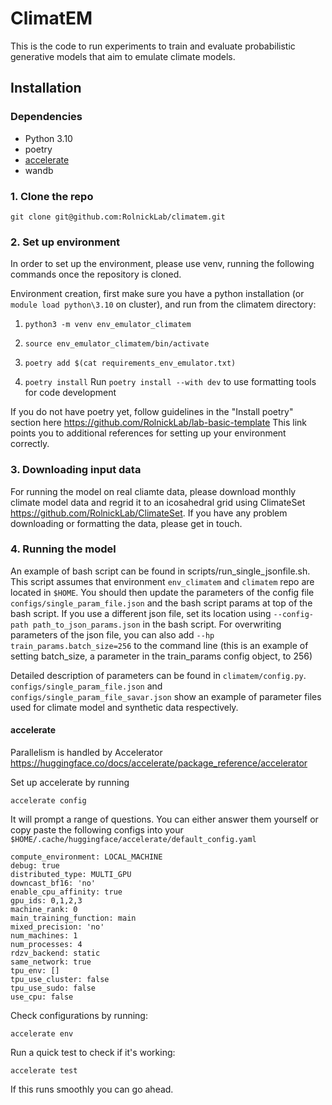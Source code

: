 # ClimatEM

This is the code to run experiments to train and evaluate probabilistic generative models that aim to emulate climate models.


## Installation

### Dependencies
- Python 3.10
- poetry
- [accelerate](https://huggingface.co/docs/accelerate/usage_guides)
- wandb

### 1. Clone the repo

``git clone git@github.com:RolnickLab/climatem.git``

### 2. Set up environment
In order to set up the environment, please use venv, running the following commands once the repository is cloned.

Environment creation, first make sure you have a python installation (or `module load python\3.10` on cluster), and run from the climatem directory:

1. `python3 -m venv env_emulator_climatem`

2. `source env_emulator_climatem/bin/activate`

3. `poetry add $(cat requirements_env_emulator.txt)`

4. `poetry install`
Run `poetry install --with dev` to use formatting tools for code development

If you do not have poetry yet, follow guidelines in the "Install poetry" section here https://github.com/RolnickLab/lab-basic-template
This link points you to additional references for setting up your environment correctly. 

### 3. Downloading input data

For running the model on real cliamte data, please download monthly climate model data and regrid it to an icosahedral grid using ClimateSet https://github.com/RolnickLab/ClimateSet. 
If you have any problem downloading or formatting the data, please get in touch. 

### 4. Running the model

An example of bash script can be found in scripts/run_single_jsonfile.sh. 
This script assumes that environment `env_climatem` and `climatem` repo are located in `$HOME`. 
You should then update the parameters of the config file `configs/single_param_file.json` and the bash script params at top of the bash script. 
If you use a different json file, set its location using `--config-path path_to_json_params.json` in the bash script. 
For overwriting parameters of the json file, you can also add `--hp train_params.batch_size=256` to the command line (this is an example of setting batch_size, a parameter in the train_params config object, to 256)

Detailed description of parameters can be found in `climatem/config.py`. 
`configs/single_param_file.json` and `configs/single_param_file_savar.json` show an example of parameter files used for climate model and synthetic data respectively. 

#### accelerate
Parallelism is handled by Accelerator https://huggingface.co/docs/accelerate/package_reference/accelerator

Set up accelerate by running 

``accelerate config``

It will prompt a range of questions. You can either answer them yourself or copy paste the following configs into your `$HOME/.cache/huggingface/accelerate/default_config.yaml`

```
compute_environment: LOCAL_MACHINE
debug: true
distributed_type: MULTI_GPU
downcast_bf16: 'no'
enable_cpu_affinity: true
gpu_ids: 0,1,2,3
machine_rank: 0
main_training_function: main
mixed_precision: 'no'
num_machines: 1
num_processes: 4
rdzv_backend: static
same_network: true
tpu_env: []
tpu_use_cluster: false
tpu_use_sudo: false
use_cpu: false
```
Check configurations by running:

``accelerate env``

Run a quick test to check if it's working:

``accelerate test``

If this runs smoothly you can go ahead.







